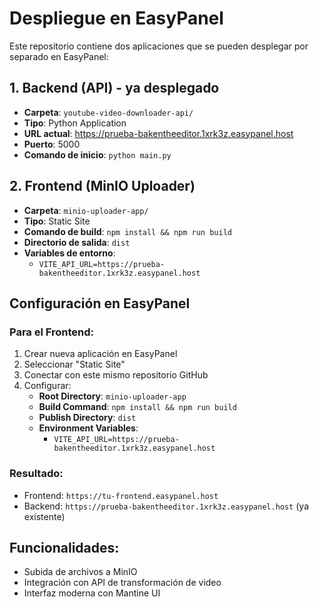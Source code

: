 # Despliegue en EasyPanel

Este repositorio contiene dos aplicaciones que se pueden desplegar por separado en EasyPanel:

## 1. Backend (API) - ya desplegado
- **Carpeta**: `youtube-video-downloader-api/`
- **Tipo**: Python Application
- **URL actual**: https://prueba-bakentheeditor.1xrk3z.easypanel.host
- **Puerto**: 5000
- **Comando de inicio**: `python main.py`

## 2. Frontend (MinIO Uploader)
- **Carpeta**: `minio-uploader-app/`
- **Tipo**: Static Site
- **Comando de build**: `npm install && npm run build`
- **Directorio de salida**: `dist`
- **Variables de entorno**:
  - `VITE_API_URL=https://prueba-bakentheeditor.1xrk3z.easypanel.host`

## Configuración en EasyPanel

### Para el Frontend:
1. Crear nueva aplicación en EasyPanel
2. Seleccionar "Static Site"
3. Conectar con este mismo repositorio GitHub
4. Configurar:
   - **Root Directory**: `minio-uploader-app`
   - **Build Command**: `npm install && npm run build`
   - **Publish Directory**: `dist`
   - **Environment Variables**: 
     - `VITE_API_URL=https://prueba-bakentheeditor.1xrk3z.easypanel.host`

### Resultado:
- Frontend: `https://tu-frontend.easypanel.host`
- Backend: `https://prueba-bakentheeditor.1xrk3z.easypanel.host` (ya existente)

## Funcionalidades:
- Subida de archivos a MinIO
- Integración con API de transformación de video
- Interfaz moderna con Mantine UI
